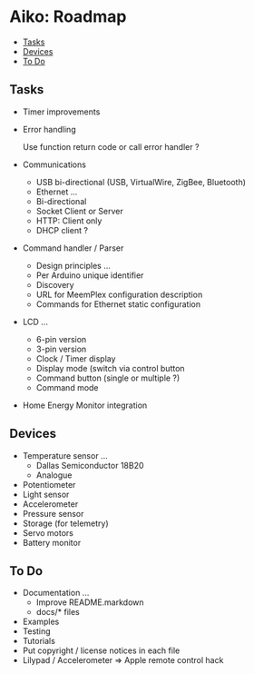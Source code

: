 Aiko: Roadmap
=============

*   [Tasks](#tasks)
*   [Devices](#devices)
*   [To Do](#todo)

<h2 id="tasks">Tasks</h2>

*   Timer improvements

*   Error handling

    Use function return code or call error handler ?

*   Communications
    *   USB bi-directional (USB, VirtualWire, ZigBee, Bluetooth)
    *   Ethernet ...
       *   Bi-directional
       *   Socket Client or Server
       *   HTTP: Client only
       *   DHCP client ?

*   Command handler / Parser
    *   Design principles ...
       *   Per Arduino unique identifier
       *   Discovery
       *   URL for MeemPlex configuration description
    *   Commands for Ethernet static configuration

*   LCD ...
    *   6-pin version
    *   3-pin version
    *   Clock / Timer display
    *   Display mode (switch via control button
    *   Command button (single or multiple ?)
    *   Command mode

*   Home Energy Monitor integration

<h2 id="devices">Devices</h2>

*   Temperature sensor ...
    *   Dallas Semiconductor 18B20
    *   Analogue
*   Potentiometer
*   Light sensor
*   Accelerometer
*   Pressure sensor
*   Storage (for telemetry)
*   Servo motors
*   Battery monitor

<h2 id="todo">To Do</h2>

*   Documentation ...
    *   Improve README.markdown
    *   docs/* files
*   Examples
*   Testing
*   Tutorials
*   Put copyright / license notices in each file
*   Lilypad / Accelerometer => Apple remote control hack
